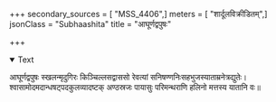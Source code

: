 +++
secondary_sources = [ "MSS_4406",]
meters = [ "शार्दूलविक्रीडितम्",]
jsonClass = "Subhaashita"
title = "आघूर्णद्वपुषः"

+++

<details open><summary>Text</summary>

आघूर्णद्वपुषः स्खलन्मृदुगिरः किञ्चिल्लसद्वाससो रेवत्यां सनिषण्णनिःसहभुजस्याताम्रनेत्रद्युतेः।  
श्वासामोदमदान्धषट्पदकुलव्यादष्टक् अण्ठस्रजः पायासुः परिमन्थराणि हलिनो मत्तस्य यातानि वः॥
</details>
